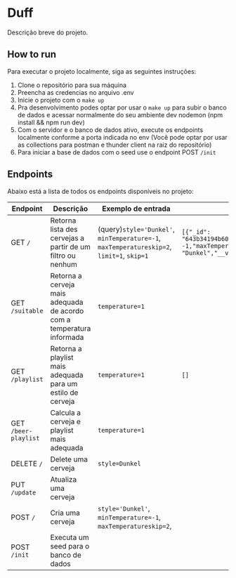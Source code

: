 # Duff

Descrição breve do projeto.

## How to run

Para executar o projeto localmente, siga as seguintes instruções:

1. Clone o repositório para sua máquina
2. Preencha as credencias no arquivo .env
3. Inicie o projeto com o `make up`
4. Pra desenvolvimento podes optar por usar o `make up` para subir o banco de dados e acessar normalmente do seu ambiente dev nodemon (npm install && npm  run dev)
5. Com o servidor e o banco de dados ativo, execute os endpoints localmente conforme a porta indicada no env (Você pode optar por usar as collections para postman e thunder client na raiz do repositório)
6. Para iniciar a base de dados com o seed use o endpoint POST `/init`

## Endpoints

Abaixo está a lista de todos os endpoints disponíveis no projeto:

| Endpoint | Descrição | Exemplo de entrada | Exemplo de saída |
| --- | --- | --- | --- |
| GET `/` | Retorna lista des cervejas a partir de um filtro ou nenhum | (query)`style='Dunkel'`, `minTemperature=-1`, `maxTemperatureskip=2`, `limit=1`, `skip=1`  | `[{"_id": "643b34194b60163f3f469ff5","minTemperature": -1,"maxTemperature": 1"style": "Dunkel","__v": 0},]` |
| GET `/suitable` | Retorna a  cerveja mais adequada de acordo com a temperatura informada | `temperature=1` |  |
| GET `/playlist` | Retorna a playlist mais adequada para um estilo de cerveja | `temperature=1` | `[]` |
| GET `/beer-playlist` | Calcula a cerveja e playlist mais adequada | `temperature=1` |  |
| DELETE `/` | Delete uma cerveja | `style=Dunkel` |  |
| PUT `/update` | Atualiza uma cerveja |  |  |
| POST `/` | Cria uma cerveja | `style='Dunkel'`, `minTemperature=-1`, `maxTemperatureskip=2`, |  |
| POST `/init` | Executa um seed para o banco de dados |  |  |
